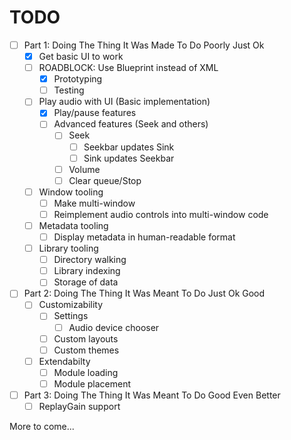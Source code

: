 # TODO

- [ ] Part 1: Doing The Thing It Was Made To Do Poorly Just Ok
  - [x] Get basic UI to work
  - [ ] ROADBLOCK: Use Blueprint instead of XML
    - [x] Prototyping
    - [ ] Testing
  - [ ] Play audio with UI (Basic implementation)
    - [x] Play/pause features
    - [ ] Advanced features (Seek and others)
      - [ ] Seek
        - [ ] Seekbar updates Sink
        - [ ] Sink updates Seekbar
      - [ ] Volume
      - [ ] Clear queue/Stop
  - [ ] Window tooling
    - [ ] Make multi-window
    - [ ] Reimplement audio controls into multi-window code
  - [ ] Metadata tooling
    - [ ] Display metadata in human-readable format
  - [ ] Library tooling
    - [ ] Directory walking
    - [ ] Library indexing
    - [ ] Storage of data

- [ ] Part 2: Doing The Thing It Was Meant To Do Just Ok Good
  - [ ] Customizability
    - [ ] Settings
      - [ ] Audio device chooser
    - [ ] Custom layouts
    - [ ] Custom themes
  - [ ] Extendabilty
    - [ ] Module loading
    - [ ] Module placement

- [ ] Part 3: Doing The Thing It Was Meant To Do Good Even Better
  - [ ] ReplayGain support

More to come...
